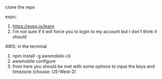 clone the repo

expo: 
1. https://expo.io/learn
2. I'm not sure if it will force you to login to my account but I don't think it should


AWS: 
in the terminal
1. npm install -g awsmobile-cli
2. awsmobile configure
3. from here you should be met with some options to input the keys and timezone (choose: US-West-2)
